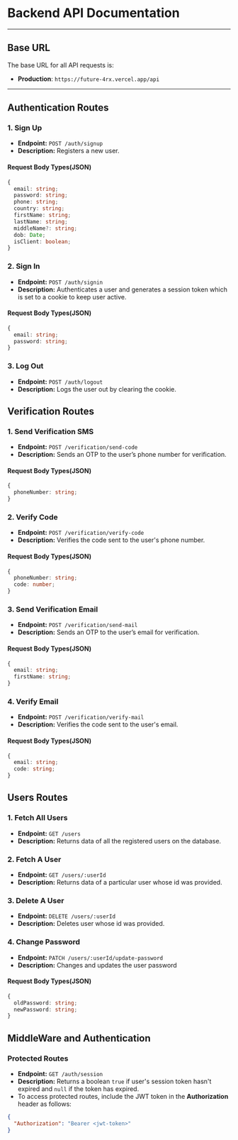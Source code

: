 # **Backend API Documentation**

---

## **Base URL**
The base URL for all API requests is:

- **Production**: `https://future-4rx.vercel.app/api`

---

## **Authentication Routes**

### **1. Sign Up**
- **Endpoint:** `POST /auth/signup`
- **Description:** Registers a new user.

#### **Request Body Types(JSON)**
```typescript
{
  email: string;
  password: string;
  phone: string;
  country: string;
  firstName: string;
  lastName: string;
  middleName?: string;
  dob: Date;
  isClient: boolean;
}
```

### **2. Sign In**
- **Endpoint:** `POST /auth/signin`
- **Description:** Authenticates a user and generates a session token which is set to a cookie to keep user active.

#### **Request Body Types(JSON)**
```typescript
{
  email: string;
  password: string;
}
```

### **3. Log Out**
- **Endpoint:** `POST /auth/logout`
- **Description:** Logs the user out by clearing the cookie.

## **Verification Routes**

### **1. Send Verification SMS**
- **Endpoint:** `POST /verification/send-code`
- **Description:** Sends an OTP to the user’s phone number for verification.

#### **Request Body Types(JSON)**
```typescript
{
  phoneNumber: string;
}
```

### **2. Verify Code**
- **Endpoint:** `POST /verification/verify-code`
- **Description:** Verifies the code sent to the user's phone number.

#### **Request Body Types(JSON)**
```typescript
{
  phoneNumber: string;
  code: number;
}
```

### **3. Send Verification Email**
- **Endpoint:** `POST /verification/send-mail`
- **Description:** Sends an OTP to the user’s email for verification.

#### **Request Body Types(JSON)**
```typescript
{
  email: string;
  firstName: string;
}
```

### **4. Verify Email**
- **Endpoint:** `POST /verification/verify-mail`
- **Description:** Verifies the code sent to the user's email.

#### **Request Body Types(JSON)**
```typescript
{
  email: string;
  code: string;
}
```

## **Users Routes**

### **1. Fetch All Users**
- **Endpoint:** `GET /users`
- **Description:** Returns data of all the registered users on the database.

### **2. Fetch A User**
- **Endpoint:** `GET /users/:userId`
- **Description:** Returns data of a particular user whose id was provided.

### **3. Delete A User**
- **Endpoint:** `DELETE /users/:userId`
- **Description:** Deletes user whose id was provided.

### **4. Change Password**
- **Endpoint:** `PATCH /users/:userId/update-password`
- **Description:** Changes and updates the user password

#### **Request Body Types(JSON)**
```typescript
{
  oldPassword: string;
  newPassword: string;
}
```

## **MiddleWare and Authentication**

### **Protected Routes**
- **Endpoint:** `GET /auth/session`
- **Description:** Returns a boolean ```true``` if user's session token hasn't expired and ```null``` if the token has expired.
- To access protected routes, include the JWT token in the **Authorization** header as follows:

```json
{
  "Authorization": "Bearer <jwt-token>"
}
```